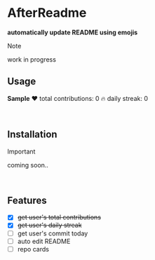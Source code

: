 # AfterReadme

**automatically update README using emojis**

> [!NOTE]
> work in progress

## Usage

**Sample**
❤️ total contributions: 0
🔥 daily streak: 0

<br>

## Installation
> [!IMPORTANT]
> coming soon..
<br>

## Features

- [x] ~~get user's total contributions~~
- [x] ~~get user's daily streak~~
- [ ] get user's commit today
- [ ] auto edit README
- [ ] repo cards

